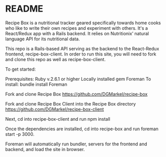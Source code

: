 # README

Recipe Box is a nutritional tracker geared specifically towards home cooks who like to write their own recipes and experiment with others. It's a React/Redux app with a Rails backend.  It relies on Nutritionix’ natural language API for its nutritional data.

This repo is a Rails-based API serving as the backend to the React-Redux frontend, recipe-box-client.  In order to run this site, you will need to fork and clone this repo as well as recipe-box-client.

To get started:

Prerequisites:
  Ruby v.2.6.1 or higher
  Locally installed gem Foreman
    To install: bundle install Foreman

Fork and clone Recipe Box
https://github.com/DGMarkel/recipe-box

Fork and clone Recipe Box Client into the Recipe Box directory
https://github.com/DGMarkel/recipe-box-client

Next, cd into recipe-box-client and run npm install

Once the dependencies are installed, cd into recipe-box and run foreman start -p 3000.

Foreman will automatically run bundler, servers for the frontend and backend, and load the site in browser.
